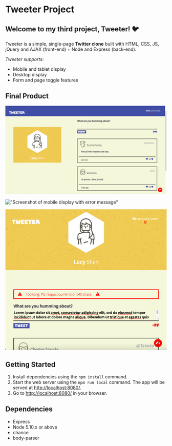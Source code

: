 # Tweeter Project

## Welcome to my third project, **Tweeter!** 🐦

Tweeter is a simple, single-page **Twitter clone** built with HTML, CSS, JS, jQuery and AJAX (front-end) + Node and Express (back-end).

*Tweeter supports:*
- Mobile and tablet display
- Desktop display
- Form and page toggle features

## Final Product
!["Screenshot of desktop display with tweets"](https://github.com/lucyshen7/tweeter-project/blob/master/docs/desktop-tweets.png)

!["Screenshot of mobile display with error message"](https://github.com/lucyshen7/tweeter-project/blob/master/master/docs/empty-tweet-error.png)

!["Screenshot of toggle"](https://github.com/lucyshen7/tweeter-project/blob/master/docs/mobile-display-error.png)

## Getting Started

1. Install dependencies using the `npm install` command.
2. Start the web server using the `npm run local` command. The app will be served at <http://localhost:8080/>.
3. Go to <http://localhost:8080/> in your browser.

## Dependencies

- Express
- Node 5.10.x or above
- chance
- body-parser
